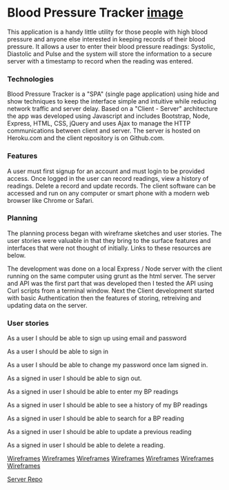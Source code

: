 # Blood Pressure Tracker   [image](/public/HeartDiagram.jpg)

This application is a handy little utility for those people with high blood pressure and anyone else interested in keeping records of their blood pressure. It allows a user to enter their blood pressure readings: Systolic, Diastolic and Pulse and the system will store the information to a secure server with a timestamp to record when the reading was entered.

### Technologies
Blood Pressure Tracker is a "SPA" (single page application) using hide and show techniques to keep the interface simple and intuitive while reducing network traffic and server delay. Based on a "Client - Server" architecture the app was developed using Javascript and includes Bootstrap, Node, Express, HTML, CSS, jQuery and uses Ajax to manage the HTTP communications between client and server. The server is hosted on Heroku.com and the client repository is on Github.com.

### Features
A user must first signup for an account and must login to be provided access. Once logged in the user can record readings, view a history of readings. Delete a record and update records. The client software can be accessed and run on any computer or smart phone with a modern web browser like Chrome or Safari.

### Planning
The planning process began with wireframe sketches and user stories. The user stories were valuable in that they bring to the surface features and interfaces that were not thought of initially. Links to these resources are below.

The development was done on a local Express / Node server with the client running on the same computer using grunt as the html server. The server and API was the first part that was developed then I tested the API using Curl scripts from a terminal window. Next the Client development started with basic Authentication then the features of storing, retreiving and updating data on the server.

### User stories
As a user I should be able to sign up using email and password

As a user I should be able to sign in

As a user I should be able to change my password once Iam signed in.

As a signed in user I should be able to sign out.

As a signed in user I should be able to enter my BP readings

As a signed in user I should be able to see a history of my BP readings

As a signed in user I should be able to search for a BP reading

As a signed in user I should be able to update a previous reading

As a signed in user I should be able to delete a reading.

[Wireframes](./puplic/WireDiagram/WireDiagrams-Start.jpg)
[Wireframes](./puplic/WireDiagram/WireDiagrams-SignUp.jpg)
[Wireframes](./puplic/WireDiagram/WireDiagrams-SignIn.jpg)
[Wireframes](./puplic/WireDiagram/WireDiagrams-SignedIn.jpg)
[Wireframes](./puplic/WireDiagram/WireDiagrams-FindOne.jpg)
[Wireframes](./puplic/WireDiagram/WireDiagrams-DeleteOne.jpg)
[Wireframes](./puplic/WireDiagram/WireDiagrams-ChgPass.jpg)

[Server Repo](https://github.com/xpertimage/bp_tracker)
